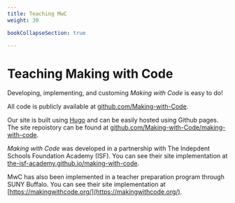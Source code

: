 ```yaml
---
title: Teaching MwC
weight: 30

bookCollapseSection: true

---
```


# Teaching Making with Code

Developing, implementing, and customing *Making with Code* is easy to do!

All code is publicly available at [github.com/Making-with-Code](https://github.com/Making-with-Code).

Our site is built using [Hugo](https://gohugo.io/) and can be easily hosted using Github pages. The site repoistory can be found at [github.com/Making-with-Code/making-with-code](https://github.com/Making-with-Code/making-with-code). 

*Making with Code* was developed in a partnership with The Indepdent Schools Foundation Academy (ISF). You can see their site implementation at [the-isf-academy.github.io/making-with-code](https://the-isf-academy.github.io/making-with-code/).


MwC has also been implemented in a teacher preparation program through SUNY Buffalo. You can see their site implementation at [https://makingwithcode.org/](https://makingwithcode.org/).
